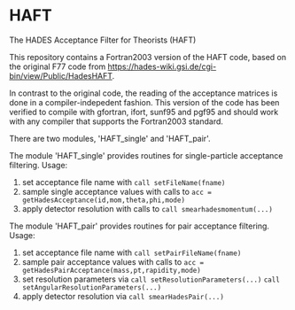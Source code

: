 # HAFT
The HADES Acceptance Filter for Theorists (HAFT)

This repository contains a Fortran2003 version of the HAFT code, based on the original F77 code from https://hades-wiki.gsi.de/cgi-bin/view/Public/HadesHAFT.

In contrast to the original code, the reading of the acceptance matrices is done in a compiler-indepedent fashion. This version of the code has been verified to compile with gfortran, ifort, sunf95 and pgf95 and should work with any compiler that supports the Fortran2003 standard.

There are two modules, 'HAFT_single' and 'HAFT_pair'.

The module 'HAFT_single' provides routines for single-particle acceptance filtering. Usage:

1. set acceptance file name with
        `call setFileName(fname)`
2. sample single acceptance values with calls to
        `acc = getHadesAcceptance(id,mom,theta,phi,mode)`
3. apply detector resolution with calls to
        `call smearhadesmomentum(...)`

The module 'HAFT_pair' provides routines for pair acceptance filtering. Usage:

1. set acceptance file name with
        `call setPairFileName(fname)`
2. sample pair acceptance values with calls to
        `acc = getHadesPairAcceptance(mass,pt,rapidity,mode)`
3. set resolution parameters via
        `call setResolutionParameters(...)`
        `call setAngularResolutionParameters(...)`
4. apply detector resolution via
        `call smearHadesPair(...)`
